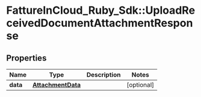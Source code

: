 # FattureInCloud_Ruby_Sdk::UploadReceivedDocumentAttachmentResponse

## Properties

| Name | Type | Description | Notes |
| ---- | ---- | ----------- | ----- |
| **data** | [**AttachmentData**](AttachmentData.md) |  | [optional] |

